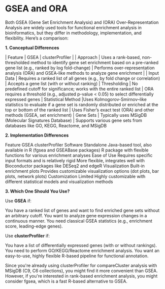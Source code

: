 # GSEA and ORA

Both GSEA (Gene Set Enrichment Analysis) and  (ORA) Over-Representation Analysis are widely used tools for functional enrichment analysis in bioinformatics, but they differ in methodology, implementation, and flexibility. 
Here’s a comparison:

**1. Conceptual Differences**
   
| Feature |	GSEA | clusterProfiler |
| Approach | Uses a rank-based, non-thresholded method to identify gene set enrichment based on a pre-ranked gene list (e.g., ranked by log fold-change)	| Performs over-representation analysis (ORA) and GSEA-like methods to analyze gene enrichment |
| Input Data |	Requires a ranked list of all genes (e.g., by fold change or correlation) | Accepts a gene list (with or without ranking)
| Thresholding	| No predefined cutoff for significance; works with the entire ranked list | ORA requires a threshold (e.g., adjusted p-value < 0.05) to select differentially expressed genes
| Statistical Method	|Uses Kolmogorov-Smirnov–like statistics to evaluate if a gene set is randomly distributed or enriched at the top or bottom of the ranked list | Uses Fisher’s exact test (ORA) and other methods (GSEA, set enrichment)
| Gene Sets	| Typically uses MSigDB (Molecular Signatures Database) | Supports various gene sets from databases like GO, KEGG, Reactome, and MSigDB

**2. Implementation Differences**
   
Feature	GSEA	clusterProfiler
Software	Standalone Java-based tool, also available in R (fgsea and GSEABase packages)	R package with flexible functions for various enrichment analyses
Ease of Use	Requires specific input formats and is relatively rigid	More flexible, integrates well with Bioconductor packages like DESeq2 and edgeR
Visualization	Built-in enrichment plots	Provides customizable visualization options (dot plots, bar plots, network plots)
Customization	Limited	Highly customizable with different statistical models and visualization methods

**3. Which One Should You Use?**
   
Use **GSEA** if:

You have a ranked list of genes and want to find enriched gene sets without an arbitrary cutoff.
You want to analyze gene expression changes in a continuous manner.
You need classical GSEA statistics (e.g., enrichment score, leading-edge genes).

Use **clusterProfiler** if:

You have a list of differentially expressed genes (with or without rankings).
You need to perform GO/KEGG/Reactome enrichment analysis.
You want an easy-to-use, highly flexible R-based pipeline for functional annotation.

Since you're already using clusterProfiler for compareCluster analysis with MSigDB (C9, C6 collections), you might find it more convenient than GSEA. However, if you're interested in rank-based enrichment analysis, you might consider fgsea, which is a fast R-based alternative to GSEA.
